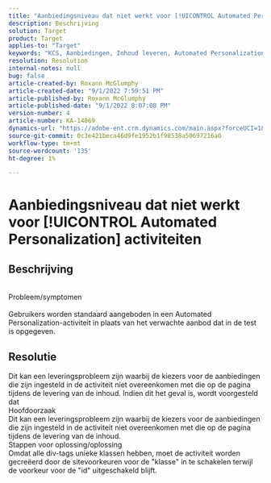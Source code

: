 ```yaml
---
title: "Aanbiedingsniveau dat niet werkt voor [!UICONTROL Automated Personalization] activiteiten"
description: Beschrijving
solution: Target
product: Target
applies-to: "Target"
keywords: "KCS, Aanbiedingen, Inhoud leveren, Automated Personalization, Doel"
resolution: Resolution
internal-notes: null
bug: false
article-created-by: Roxann McGlumphy
article-created-date: "9/1/2022 7:59:51 PM"
article-published-by: Roxann McGlumphy
article-published-date: "9/1/2022 8:07:08 PM"
version-number: 4
article-number: KA-14069
dynamics-url: "https://adobe-ent.crm.dynamics.com/main.aspx?forceUCI=1&pagetype=entityrecord&etn=knowledgearticle&id=9cd741a0-302a-ed11-9db1-002248086a27"
source-git-commit: 0c3e421beca46d9fe1952b1f98538a50697216a0
workflow-type: tm+mt
source-wordcount: '135'
ht-degree: 1%

---
```


# Aanbiedingsniveau dat niet werkt voor [!UICONTROL Automated Personalization] activiteiten

## Beschrijving

<br>Probleem/symptomen<br><br>
Gebruikers worden standaard aangeboden in een Automated Personalization-activiteit in plaats van het verwachte aanbod dat in de test is opgegeven.


## Resolutie


Dit kan een leveringsprobleem zijn waarbij de kiezers voor de aanbiedingen die zijn ingesteld in de activiteit niet overeenkomen met die op de pagina tijdens de levering van de inhoud. Indien dit het geval is, wordt voorgesteld dat
<br>Hoofdoorzaak<br>
Dit kan een leveringsprobleem zijn waarbij de kiezers voor de aanbiedingen die zijn ingesteld in de activiteit niet overeenkomen met die op de pagina tijdens de levering van de inhoud.
<br>Stappen voor oplossing/oplossing<br>
Omdat alle div-tags unieke klassen hebben, moet de activiteit worden gecreëerd door de sitevoorkeuren voor de &quot;klasse&quot; in te schakelen terwijl de voorkeur voor de &quot;id&quot; uitgeschakeld blijft.



